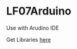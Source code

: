 # LF07Arduino

Use with Arudino IDE

Get Libraries [here](https://www.elegoo.com/en-de/blogs/arduino-projects/elegoo-uno-r3-project-the-most-complete-starter-kit-tutorial)
